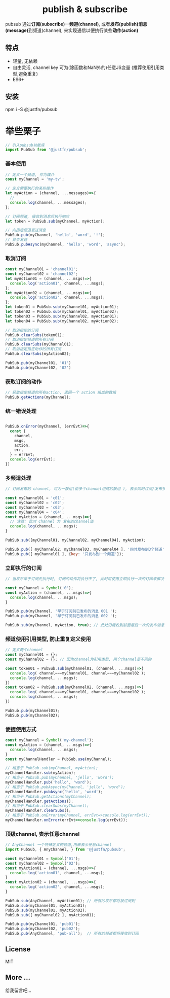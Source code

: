 <div align="center">
  <h1> publish & subscribe </h1>
</div>

<p>
pubsub 通过<b>订阅(subscribe)</b>一<b>频道(channel)</b>, 或者<b>发布(publish)</b><b>消息(message)</b>到频道(channel), 来实现通信以便执行某些<b>动作(action)</b> 
</p>


## 特点
* 轻量, 无依赖 
* 自由灵活, channel key 可为(除函数和NaN外的)任意JS变量 (推荐使用引用类型,避免重复) 
* ES6+ 

## 安装
  npm i -S @justfn/pubsub 


# 举些栗子 
```javascript
// 引入pubsub功能库 
import PubSub from '@justfn/pubsub';

```

### 基本使用 
```javascript
// 定义一个频道, 作为媒介 
const myChannel = 'my-tv';

// 定义需要执行的某些操作 
let myAction = (channel, ...messages)=>{
  // 
  console.log(channel, ...messages);
};

// 订阅频道, 接收到消息后执行响应 
let token = PubSub.sub(myChannel, myAction);

// 向指定频道发送消息 
PubSub.pub(myChannel, 'hello', 'word', '!');
// 异步发送 
PubSub.pubAsync(myChannel, 'hello', 'word', 'async');
```

### 取消订阅 
```javascript
const myChannel01 = 'channel01';
const myChannel02 = 'channel02';
let myAction01 = (channel, ...msgs)=>{
  console.log('action01', channel, ...msgs);
};
let myAction02 = (channel, ...msgs)=>{
  console.log('action02', channel, ...msgs);
};
let token01 = PubSub.sub(myChannel01, myAction01);
let token02 = PubSub.sub(myChannel01, myAction02);
let token03 = PubSub.sub(myChannel02, myAction01);
let token04 = PubSub.sub(myChannel02, myAction02);

// 取消指定的订阅 
PubSub.clearSubs(token01);
// 取消指定频道的所有订阅  
PubSub.clearSubs(myChannel01);
// 取消指定指定动作的所有订阅 
PubSub.clearSubs(myAction02);

PubSub.pub(myChannel01, '01')
PubSub.pub(myChannel02, '02')
```


### 获取订阅的动作
```javascript
// 获取指定频道的所有action, 返回一个 action 组成的数组  
PubSub.getActions(myChannel);

```


### 统一错误处理 
```javascript 

PubSub.onError(myChannel, (errEvt)=>{
  const {
    channel,
    msgs,
    action,
    err,
  } = errEvt;
  console.log(errEvt);
})

```

### 多频道处理 
```javascript
// 订阅发布的 channel, 可为一数组(由多个channel组成的数组 ), 表示同时订阅/发布多个 channel 

const myChannel01 = 'c01';
const myChannel02 = 'c02';
const myChannel03 = 'c03';
const myChannel04 = 'c04';
const myAction = (channel, ...msgs)=>{
  // 注意: 此时 channel 为 发布的channel值 
  console.log(channel, ...msgs);
}

PubSub.sub([myChannel01, myChannel02, myChannel04], myAction);

PubSub.pub([ myChannel02, myChannel03, myChannel04 ], '同时发布到3个频道');
PubSub.pub([ myChannel01 ], {key: '只发布到一个频道'});

```

### 立即执行的订阅
```javascript
// 当发布早于订阅先执行时, 订阅的动作将执行不了, 此时可使用立即执行一次的订阅来解决 

const myChannel = Symbol('0');
const myAction = (channel, ...msgs)=>{
  console.log(channel, ...msgs);
}

PubSub.pub(myChannel, '早于订阅前已发布的消息 001 ');
PubSub.pub(myChannel, '早于订阅前已发布的消息 002 ');

PubSub.sub(myChannel, myAction, true); // 此处仍能收到前面最后一次的发布消息 

```
 

### 频道使用引用类型, 防止重复定义使用 
```javascript 
// 定义两个channel 
const myChannel01 = {};
const myChannel02 = {}; // 因为channel为引用类型, 两个channel是不同的 

const token01 = PubSub.sub(myChannel01, (channel, ...msgs)=>{
  console.log( channel===myChannel01, channel===myChannel02 );
  console.log(channel, ...msgs);
})
const token02 = PubSub.sub(myChannel02, (channel, ...msgs)=>{
  console.log( channel===myChannel01, channel===myChannel02 );
  console.log(channel, ...msgs);
})

PubSub.pub(myChannel01);
PubSub.pub(myChannel02);
```

### 便捷使用方式  
```javascript 
const myChannel = Symbol('my-channel');
const myAction = (channel, ...msgs)=>{
  console.log(channel, ...msgs);
}
const myChannelHandler = PubSub.use(myChannel); 

// 相当于 PubSub.sub(myChannel, myAction);
myChannelHandler.sub(myAction);
// 相当于 PubSub.pub(myChannel, 'jello', 'word');
myChannelHandler.pub('hello', 'word');
// 相当于 PubSub.pubAsync(myChannel, 'jello', 'word');
myChannelHandler.pubAsync('hello', 'word');
// 相当于 PubSub.getActions(myChannel);
myChannelHandler.getActions();
// 相当于 PubSub.clearSubs(myChannel);
myChannelHandler.clearSubs();
// 相当于 PubSub.onError(myChannel, errEvt=>console.log(errEvt));
myChannelHandler.onError(errEvt=>console.log(errEvt));


```

### 顶级channel, 表示任意channel 
```javascript 
// AnyChannel 一个特殊定义的频道,用来表示任意channel 
import PubSub, { AnyChannel, } from '@justfn/pubsub';

const myChannel01 = Symbol('01');
const myChannel02 = Symbol('02');
const myAction01 = (channel, ...msgs)=>{
  console.log('action01', channel, ...msgs);
}
const myAction02 = (channel, ...msgs)=>{
  console.log('action02', channel, ...msgs);
}

PubSub.sub(AnyChannel, myAction01); // 所有的发布都将被订阅到 
PubSub.sub(myChannel01, myAction01);
PubSub.sub(myChannel01, myAction02);
PubSub.sub([ myChannel02 ], myAction01);

PubSub.pub(myChannel01, 'pub01');
PubSub.pub(myChannel02, 'pub02');
PubSub.pub(AnyChannel, 'pub-all');  // 所有的频道都将接收到订阅 

``` 
 





## License 

MIT 

## More ...
给我留言吧... 

